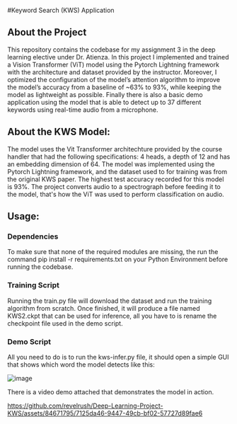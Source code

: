 #Keyword Search (KWS) Application

## About the Project

This repository contains the codebase for my assignment 3 in the deep learning elective under Dr. Atienza. In this project I implemented and trained a Vision Transformer (ViT) model using the Pytorch Lightning framework with the architecture and dataset provided by the instructor. Moreover, I optimized the configuration of the model’s attention algorithm to improve the model’s accuracy from a baseline of ~63% to 93%, while keeping the model as lightweight as possible. Finally there is also a basic demo application using the model that is able to detect up to 37 different keywords using real-time audio from a microphone.

## About the KWS Model:
The model uses the Vit Transformer architechture provided by the course handler that had the following specifications: 4 heads, a depth of 12 and has an embedding dimension of 64. The model was implemented using the Pytorch Lightning framework, and the dataset used to for training was from the original KWS paper. The highest test accuracy recorded for this model is 93%. The project converts audio to a spectrograph before feeding it to the model, that's how the ViT was used to perform classification on audio.  

## Usage:
### Dependencies
To make sure that none of the required modules are missing, the run the command pip install -r requirements.txt on your Python Environment before running the codebase. 

### Training Script
Running the train.py file will download the dataset and run the training algorithm from scratch. Once finished, it will produce a file named KWS2.ckpt that can be used for inference, all you have to is rename the checkpoint file used in the demo script. 

### Demo Script

All you need to do is to run the kws-infer.py file, it should open a simple GUI that shows which word the model detects like this:

![image](https://github.com/revelrush/Deep-Learning-Project-KWS/assets/84671795/e7a78525-8505-45b2-ab86-a5dd3bad12d6)

There is a video demo attached that demonstrates the model in action.

https://github.com/revelrush/Deep-Learning-Project-KWS/assets/84671795/7125da46-9447-49cb-bf02-57727d89fae6


